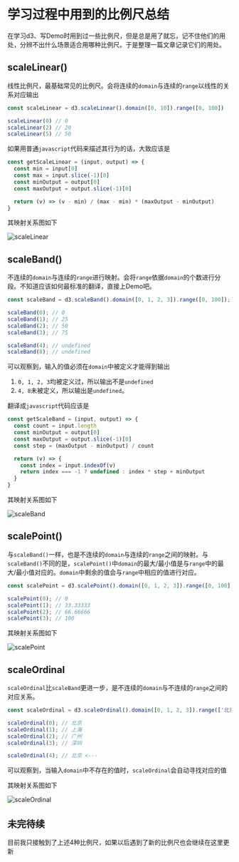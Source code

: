 # 学习过程中用到的比例尺总结

在学习d3、写Demo时用到过一些比例尺，但是总是用了就忘，记不住他们的用处，分辨不出什么场景适合用哪种比例尺。于是整理一篇文章记录它们的用处。

## scaleLinear()

线性比例尺，最基础常见的比例尺。会将连续的`domain`与连续的`range`以线性的关系对应输出

```js
const scaleLinear = d3.scaleLinear().domain([0, 10]).range([0, 100])

scaleLinear(0) // 0
scaleLinear(2) // 20
scaleLinear(5) // 50
```

如果用普通`javascript`代码来描述其行为的话，大致应该是

```js
const getScaleLinear = (input, output) => {
  const min = input[0]
  const max = input.slice(-1)[0]
  const minOutput = output[0]
  const maxOutput = output.slice(-1)[0]

  return (v) => (v - min) / (max - min) * (maxOutput - minOutput)
}
```

其映射关系图如下

![scaleLinear](https://image.hduzplus.xyz/image/1591517779359.png)

## scaleBand()

不连续的`domain`与连续的`range`进行映射。会将`range`依据`domain`的个数进行分段。不知道应该如何最标准的翻译，直接上Demo吧。

```js
const scaleBand = d3.scaleBand().domain([0, 1, 2, 3]).range([0, 100]);

scaleBand(0); // 0
scaleBand(1); // 25
scaleBand(2); // 50
scaleBand(3); // 75

scaleBand(4); // undefined
scaleBand(8); // undefined
```

可以观察到，输入的值必须在`domain`中被定义才能得到输出

1. `0, 1, 2, 3`均被定义过，所以输出不是`undefined`
2. `4, 8`未被定义，所以输出是`undefined`。

翻译成`javascript`代码应该是

```js
const getScaleBand = (input, output) => {
  const count = input.length
  const minOutput = output[0]
  const maxOutput = output.slice(-1)[0]
  const step = (maxOutput - minOutput) / count

  return (v) => {
    const index = input.indexOf(v)
    return index === -1 ? undefined : index * step + minOutput
  }
}
```

其映射关系图如下

![scaleBand](https://image.hduzplus.xyz/image/1591515386283.png)

## scalePoint()

与`scaleBand()`一样，也是不连续的`domain`与连续的`range`之间的映射。与`scaleBand()`不同的是，`scalePoint()`中`domain`的最大/最小值是与`range`中的最大/最小值对应的。`domain`中剩余的值会与`range`中相应的值进行对应。

```js
const scalePoint = d3.scalePoint().domain([0, 1, 2, 3]).range([0, 100]);

scalePoint(0); // 0
scalePoint(1); // 33.33333
scalePoint(2); // 66.66666
scalePoint(3); // 100
```

其映射关系图如下

![scalePoint](https://image.hduzplus.xyz/image/1591516637407.png)

## scaleOrdinal

`scaleOrdinal`比`scaleBand`更进一步，是不连续的`domain`与不连续的`range`之间的对应关系。

```js
const scaleOrdinal = d3.scaleOrdinal().domain([0, 1, 2, 3]).range(['北京', '上海', '广州', '深圳'])

scaleOrdinal(0); // 北京
scaleOrdinal(1); // 上海
scaleOrdinal(2); // 广州
scaleOrdinal(3); // 深圳

scaleOrdinal(4); // 北京 <---
```

可以观察到，当输入`domain`中不存在的值时，`scaleOrdinal`会自动寻找对应的值

其映射关系图如下

![scaleOrdinal](https://image.hduzplus.xyz/image/1591517011685.png)

## 未完待续

目前我只接触到了上述4种比例尺，如果以后遇到了新的比例尺也会继续在这里更新
